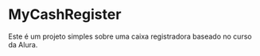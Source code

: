 # MyCashRegister
 Este é um projeto simples sobre uma caixa registradora baseado no curso da Alura.
